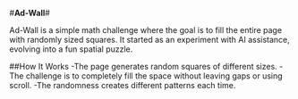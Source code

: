 #**Ad-Wall**#

Ad-Wall is a simple math challenge where the goal is to fill the entire page with randomly sized squares. It started as an experiment with AI assistance, evolving into a fun spatial puzzle.

##How It Works
-The page generates random squares of different sizes.
-The challenge is to completely fill the space without leaving gaps or using scroll.
-The randomness creates different patterns each time.

